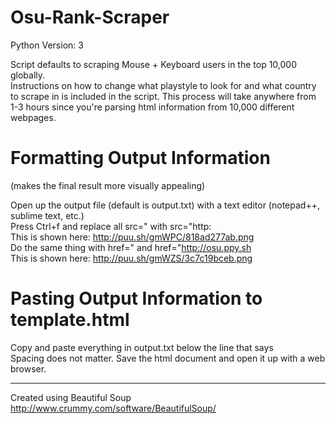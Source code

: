 # Osu-Rank-Scraper

Python Version: 3

Script defaults to scraping Mouse + Keyboard users in the top 10,000 globally.  
Instructions on how to change what playstyle to look for and what country to scrape in is included in the script.
This process will take anywhere from 1-3 hours since you're parsing html information from 10,000 different webpages.

Formatting Output Information
====================

(makes the final result more visually appealing)

Open up the output file (default is output.txt) with a text editor (notepad++, sublime text, etc.)  
Press Ctrl+f and replace all src=" with src="http:  
This is shown here: http://puu.sh/gmWPC/818ad277ab.png  
Do the same thing with href=" and href="http://osu.ppy.sh  
This is shown here: http://puu.sh/gmWZS/3c7c19bceb.png

Pasting Output Information to template.html
====================

Copy and paste everything in output.txt below the line that says <!--PASTE OUTPUT INFORMATION HERE-->  
Spacing does not matter. Save the html document and open it up with a web browser.

---

Created using Beautiful Soup http://www.crummy.com/software/BeautifulSoup/
